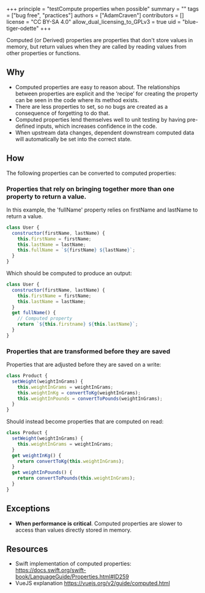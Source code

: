 +++
principle = "testCompute properties when possible"
summary = ""
tags = ["bug free", "practices"]
authors = ["AdamCraven"]
contributors = []
license = "CC BY-SA 4.0"
allow_dual_licensing_to_GPLv3 = true
uid = "blue-tiger-odette"
+++

Computed (or Derived) properties are properties that don't store values in memory, but return values when they are called by reading values from other properties or functions.

## Why

- Computed properties are easy to reason about. The relationships between properties are explicit and the ‘recipe’ for creating the property can be seen in the code where its method exists.
- There are less properties to set, so no bugs are created as a consequence of forgetting to do that.
- Computed properties lend themselves well to unit testing by having pre-defined inputs, which increases confidence in the code.
- When upstream data changes, dependent downstream computed data will automatically be set into the correct state.

## How

The following properties can be converted to computed properties:

### Properties that rely on bringing together more than one property to return a value.

In this example, the 'fullName' property relies on firstName and lastName to return a value.

```js
class User {
  constructor(firstName, lastName) {
    this.firstName = firstName;
    this.lastName = lastName;
    this.fullName = `${firstName} ${lastName}`;
  }
}
```

Which should be computed to produce an output:

```js
class User {
  constructor(firstName, lastName) {
    this.firstName = firstName;
    this.lastName = lastName;
  }
  get fullName() {
    // Computed property
    return `${this.firstname} ${this.lastName}`;
  }
}
```

### Properties that are transformed before they are saved

Properties that are adjusted before they are saved on a write:

```js
class Product {
  setWeight(weightInGrams) {
    this.weightInGrams = weightInGrams;
    this.weightInKg = convertToKg(weightInGrams);
    this.weightInPounds = convertToPounds(weightInGrams);
  }
}
```

Should instead become properties that are computed on read:

```js
class Product {
  setWeight(weightInGrams) {
    this.weightInGrams = weightInGrams;
  }
  get weightInKg() {
    return convertToKg(this.weightInGrams);
  }
  get weightInPounds() {
    return convertToPounds(this.weightInGrams);
  }
}
```

## Exceptions

- **When performance is critical**. Computed properties are slower to access than values directly stored in memory.

## Resources

- Swift implementation of computed properties: https://docs.swift.org/swift-book/LanguageGuide/Properties.html#ID259
- VueJS explanation https://vuejs.org/v2/guide/computed.html
